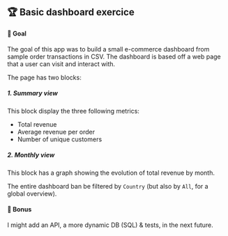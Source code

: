 ## 🏆 Basic dashboard exercice  

#### 🎯 Goal

The goal of this app was to build a small e-commerce dashboard from sample order transactions in CSV. 
The dashboard is based off a web page that a user can visit and interact with. 

The page has two blocks:

##### 1. Summary view
This block display the three following metrics:
- Total revenue
- Average revenue per order
- Number of unique customers

##### 2. Monthly view
This block has a graph showing the evolution of total revenue by month.


The entire dashboard ban be filtered by `Country` (but also by `All`, for a global overview).

#### 🎁 Bonus 

I might add an API, a more dynamic DB (SQL) & tests, in the next future.
